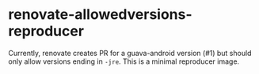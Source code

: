 # renovate-allowedversions-reproducer

Currently, renovate creates PR for a guava-android version (#1) but should only allow versions ending in `-jre`. This is a minimal reproducer image.
